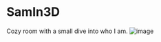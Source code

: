 # SamIn3D

Cozy room with a small dive into who I am.
![image](https://github.com/oceansam/SamIn3D/assets/56453957/0457d64d-7852-4d6b-a0c3-07e14d00c3d5)
